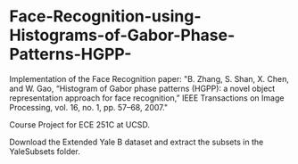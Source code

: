 # Face-Recognition-using-Histograms-of-Gabor-Phase-Patterns-HGPP-

Implementation of the Face Recognition paper: "B. Zhang, S. Shan, X. Chen, and W. Gao, “Histogram of Gabor phase patterns (HGPP): a novel object representation approach for face recognition,” IEEE Transactions on Image Processing, vol. 16, no. 1, pp. 57–68, 2007."  

Course Project for ECE 251C at UCSD.

Download the Extended Yale B dataset and extract the subsets in the YaleSubsets folder. 
